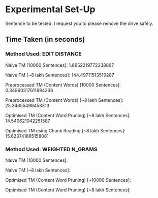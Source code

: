 # Experimental Set-Up

Sentence to be tested: I request you to please remove the drive safely.

## Time Taken (in seconds)

### Method Used: EDIT DISTANCE

Naive TM [10000 Sentences]: 1.8652219772338867

Naive TM [~8 lakh Sentences]: 144.49711513519287

Preprocessed TM (Content Words) [10000 Sentences]: 0.34960317611694336

Preprocessed TM (Content Words) [~8 lakh Sentences]: 25.34655499458313

Optimised TM (Content Word Pruning) [~8 lakh Sentences]: 14.540621042251587

Optimised TM using Chunk Reading [~8 lakh Sentences]: 15.623741865158081

### Method Used: WEIGHTED N_GRAMS

Naive TM [10000 Sentences]:

Naive TM [~8 lakh Sentences]:

Optimised TM (Content Word Pruning) [~10000 Sentences]:

Optimised TM (Content Word Pruning) [~8 lakh Sentences]: 


